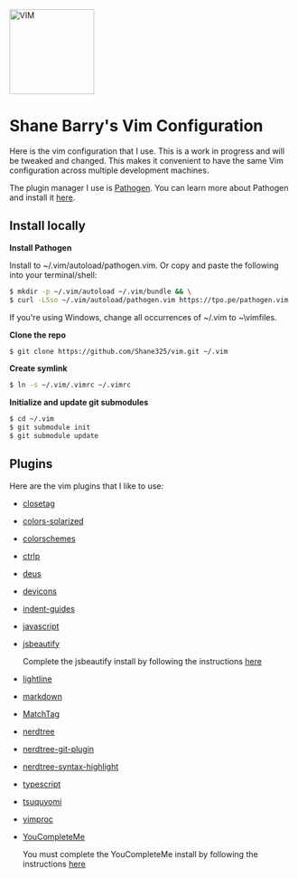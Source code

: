 <img src="https://cdn.rawgit.com/ferventcoder/chocolatey-packages/051355942d87497067ed02c1ecce9a293a9f0a63/icons/vim.svg" alt="VIM" width="150">

# Shane Barry's Vim Configuration

Here is the vim configuration that I use. This is a work in progress and will be tweaked and changed. This makes it convenient to have the same Vim configuration across multiple development machines.

The plugin manager I use is [Pathogen](https://www.vim.org/scripts/script.php?script_id=2332). You can learn more about Pathogen and install it [here](https://github.com/tpope/vim-pathogen).

## Install locally

**Install Pathogen**

Install to ~/.vim/autoload/pathogen.vim. Or copy and paste the following into your terminal/shell:

```bash
$ mkdir -p ~/.vim/autoload ~/.vim/bundle && \
$ curl -LSso ~/.vim/autoload/pathogen.vim https://tpo.pe/pathogen.vim
```

If you're using Windows, change all occurrences of ~/.vim to ~\vimfiles.

**Clone the repo**

```bash
$ git clone https://github.com/Shane325/vim.git ~/.vim
```

**Create symlink**

```bash
$ ln -s ~/.vim/.vimrc ~/.vimrc
```

**Initialize and update git submodules**

```bash
$ cd ~/.vim
$ git submodule init
$ git submodule update
```

## Plugins

Here are the vim plugins that I like to use:

- [closetag](https://github.com/alvan/vim-closetag)
- [colors-solarized](https://github.com/altercation/vim-colors-solarized)
- [colorschemes](https://github.com/flazz/vim-colorschemes)
- [ctrlp](https://github.com/ctrlpvim/ctrlp.vim)
- [deus](https://github.com/ajmwagar/vim-deus)
- [devicons](https://github.com/ryanoasis/vim-devicons)
- [indent-guides](https://github.com/nathanaelkane/vim-indent-guides)
- [javascript](https://github.com/pangloss/vim-javascript)
- [jsbeautify](https://github.com/maksimr/vim-jsbeautify)

    Complete the jsbeautify install by following the instructions [here](https://github.com/maksimr/vim-jsbeautify#installing-using-pathogen)

- [lightline](https://github.com/itchyny/lightline.vim)
- [markdown](https://github.com/plasticboy/vim-markdown)
- [MatchTag](https://github.com/gregsexton/MatchTag.git)
- [nerdtree](https://github.com/scrooloose/nerdtree)
- [nerdtree-git-plugin](https://github.com/Xuyuanp/nerdtree-git-plugin)
- [nerdtree-syntax-highlight](https://github.com/tiagofumo/vim-nerdtree-syntax-highlight)
- [typescript](https://github.com/leafgarland/typescript-vim.git)
- [tsuquyomi](https://github.com/Quramy/tsuquyomi.git)   
- [vimproc](https://github.com/Shougo/vimproc.vim.git)   
- [YouCompleteMe](https://github.com/Valloric/YouCompleteMe.git) 

    You must complete the YouCompleteMe install by following the instructions [here](https://github.com/Valloric/YouCompleteMe#mac-os-x)


